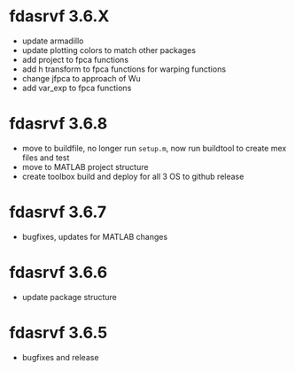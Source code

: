 # fdasrvf 3.6.X
* update armadillo
* update plotting colors to match other packages
* add project to fpca functions
* add h transform to fpca functions for warping functions
* change jfpca to approach of Wu
* add var_exp to fpca functions

# fdasrvf 3.6.8
* move to buildfile, no longer run `setup.m`, now run buildtool to create mex files and test
* move to MATLAB project structure
* create toolbox build and deploy for all 3 OS to github release

# fdasrvf 3.6.7
* bugfixes, updates for MATLAB changes

# fdasrvf 3.6.6
* update package structure

# fdasrvf 3.6.5
* bugfixes and release
